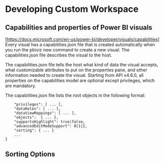 # Developing Custom Workspace 
## Capabilities and properties of Power BI visuals
[https://docs.microsoft.com/en-us/power-bi/developer/visuals/capabilities]
Every visual has a capabilities.json file that is created automatically when you run the pbiviz new <visual project name> command to create a new visual. The capabilities.json file describes the visual to the host.

The capabilities.json file tells the host what kind of data the visual accepts, what customizable attributes to put on the properties pane, and other information needed to create the visual. Starting from API v4.6.0, all properties on the capabilities model are optional except privileges, which are mandatory.

The capabilities.json file lists the root objects in the following format:

```{
    "privileges": [ ... ],
    "dataRoles": [ ... ],
    "dataViewMappings": [ ... ],
    "objects":  { ... },
    "supportsHighlight": true|false,
    "advancedEditModeSupport": 0|1|2,
    "sorting": { ... }
    ...
}
```
## Sorting Options

